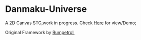 # Danmaku-Universe
A 2D Canvas STG,work in progress.
Check [Here](https://liuzirui1122.github.io/Danmaku-Universe/) for view/Demo;

Original Framework by [Rumpetroll](https://github.com/danielmahal/Rumpetroll)

